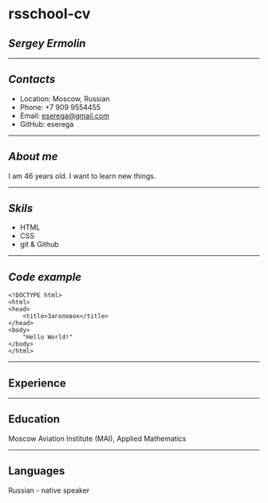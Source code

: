 # rsschool-cv

## ***Sergey Ermolin***
***
## *Contacts*
* Location: Moscow, Russian
* Phone: +7 909 9554455
* Email: eserega@gmail.com
* GitHub: eserega
***
## *About me*
I am 46 years old. I want to learn new things. 
***
## *Skils*
* HTML
* CSS
* git & Github
***
## *Code example*
    <!DOCTYPE html>
    <html>
    <head>
	    <title>Заголовок</title>
    </head>
    <body>
	    "Hello World!"
    </body>
    </html>
***
## Experience
***
## Education
Moscow Aviation Institute (MAI), Applied Mathematics
***
## Languages
Russian - native speaker

